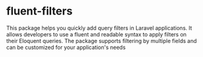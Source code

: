 # fluent-filters
This package helps you quickly add query filters in Laravel applications. It allows developers to use a fluent and readable syntax to apply filters on their Eloquent queries. The package supports filtering by multiple fields and can be customized for your application's needs
